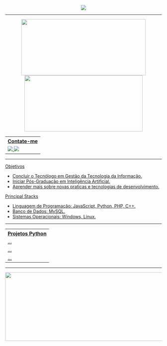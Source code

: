 <div align="center" class="svg-header-welcome">
	<a href="https://git.io/typing-svg"><img src="https://readme-typing-svg.demolab.com?font=Fira+Code&size=30&pause=1000&color=FFFFFF&center=true&width=800&lines=Ola%2C+seja+bem+vindo+ao+meu+github.;Eu+sou+Pedro+Henrique+Santos.">
	</a>
</div>

<hr>

<div align="center" class="stats-and-mostused">
	<a href="https://github.com/pehensantos">
  	<img height="180em" width="400em" src="https://github-readme-stats.vercel.app/api?username=pehensantos&show_icons=true&theme=dark&include_all_commits=true&count_private=true"/>
   	<!-- Most used programming languages -->
  	<img height="180em" width="380em" src="https://github-readme-stats.vercel.app/api/top-langs/?username=pehensantos&layout=compact&langs_count=10&theme=dark"/>
</div>

<div align="center" class="contact">
	<table>
		<tr><th>Contate-me</th></tr>
		<tr>
			<td>
			<a target="_blank" href="https://www.linkedin.com/in/pedro-henrique-silva-7b60b8268/">
 			<img src="https://img.shields.io/badge/-LinkedIn-%230077B5?style=for-the-badge&logo=linkedin&logoColor=white">
			<a target="_blank" href="https://api.whatsapp.com/send/?phone=5511987914178&text=Ola%2C+sou+Pedro,+como+posso+ajuda-lo%3F&type=phone_number&app_absent=0">
			<img src="https://img.shields.io/badge/WhatsApp-25D366?style=for-the-badge&logo=whatsapp&logoColor=white">
			<a target="_blank" href="">
			<!--<img src="https://img.shields.io/badge/Telegram-2CA5E0?style=for-the-badge&logo=telegram&logoColor=white">-->
			<a target="_blank" href="">
			<!--<img src="https://img.shields.io/badge/Microsoft_Outlook-0078D4?style=for-the-badge&logo=microsoft-outlook&logoColor=white">-->
			</td>
		</tr>
	</table>
</div>

<hr>

Objetivos <!-- Objetivos para serem realizados em até 3 anos --> 
- Concluir o Tecnólogo em Gestão da Tecnologia da Informação.  
- Iniciar Pós-Graduação em Inteligência Artificial. 
- Aprender mais sobre novas praticas e tecnologias de desenvolvimento. 

Principal Stacks 
- Linguagem de Programação: JavaScript, Python, PHP, C++. 
- Banco de Dados: MySQL.
- Sistemas Operacionais: Windows, Linux. 
  

 
<hr>

<div align="center" class="projects">
	<table>
		<tr class="header">
			<th>Projetos Python</th>
		</tr>
		<tr class="column1">
			<td><a > ...</td>
		</tr>
		<tr class="column2">
			<td><a > ...</td>
		</tr>
		<tr class="column3">
			<td><a > ...</td>
		</tr>
	</table>
</div>

<hr>

<div align="center" class="day-streak">
	<a href="https://github.com/pehensantos"> 
   	<img height="220em" width="800em" src="https://streak-stats.demolab.com?user=pehensantos&theme=dark"/>
</div>
